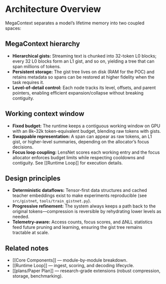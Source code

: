 # Architecture Overview

MegaContext separates a model’s lifetime memory into two coupled spaces:

## MegaContext hierarchy
- **Hierarchical gists:** Streaming text is chunked into 32-token L0 blocks; every 32 L0 blocks form an L1 gist, and so on, yielding a tree that can span millions of tokens.
- **Persistent storage:** The gist tree lives on disk (RAM for the POC) and retains metadata so spans can be restored at higher fidelity when the task requires it.
- **Level-of-detail control:** Each node tracks its level, offsets, and parent pointers, enabling efficient expansion/collapse without breaking contiguity.

## Working context window
- **Fixed budget:** The runtime keeps a contiguous working window on GPU with an 8k–32k token-equivalent budget, blending raw tokens with gists.
- **Swappable representation:** A span can appear as raw tokens, an L1 gist, or higher-level summaries, depending on the allocator’s focus decisions.
- **Focus loop coupling:** LensNet scores each working entry and the focus allocator enforces budget limits while respecting cooldowns and contiguity. See [[Runtime Loop]] for execution details.

## Design principles
- **Deterministic dataflows:** Tensor-first data structures and cached teacher embeddings exist to make experiments reproducible (see `src/gistnet`, `tools/train_gistnet.py`).
- **Progressive refinement:** The system always keeps a path back to the original tokens—compression is reversible by rehydrating lower levels as needed.
- **Telemetry-aware:** Access counts, focus scores, and ΔNLL statistics feed future pruning and learning, ensuring the gist tree remains tractable at scale.

## Related notes
- [[Core Components]] — module-by-module breakdown.
- [[Runtime Loop]] — ingest, scoring, and decoding lifecycle.
- [[plans/Paper Plan]] — research-grade extensions (robust compression, storage, benchmarking).
